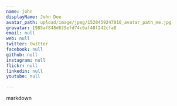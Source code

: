 ```yaml
---
name: john
displayName: John Doe
avatar_path: upload/image/jpeg/1520459247010_avatar_path_me.jpg
gravatar: 1985af848d639efd74c6af48f242cfa8
email: null
web: null
twitter: twitter
facebook: null
github: null
instagram: null
flickr: null
linkedin: null
youtube: null

---
```


markdown

